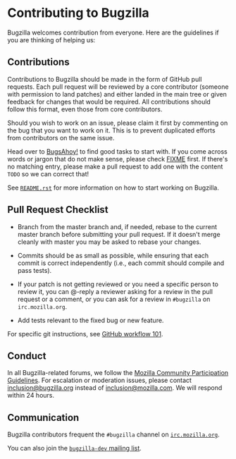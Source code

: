 # Contributing to Bugzilla

Bugzilla welcomes contribution from everyone. Here are the guidelines if you are
thinking of helping us:

## Contributions

Contributions to Bugzilla should be made in the form of GitHub pull requests.
Each pull request will be reviewed by a core contributor (someone with
permission to land patches) and either landed in the main tree or given
feedback for changes that would be required. All contributions should follow
this format, even those from core contributors.

Should you wish to work on an issue, please claim it first by commenting on
the bug that you want to work on it. This is to prevent duplicated
efforts from contributors on the same issue.

Head over to [BugsAhoy!](https://www.joshmatthews.net/bugsahoy/?bugzilla=1)
to find good tasks to start with. If you come across words or jargon that do
not make sense, please check [FIXME](FIXME) first. If
there's no matching entry, please make a pull request to add one with the
content `TODO` so we can correct that!

See [`README.rst`](README.rst) for more information
on how to start working on Bugzilla.

## Pull Request Checklist

- Branch from the master branch and, if needed, rebase to the current master
  branch before submitting your pull request. If it doesn't merge cleanly with
  master you may be asked to rebase your changes.

- Commits should be as small as possible, while ensuring that each commit is
  correct independently (i.e., each commit should compile and pass tests).

- If your patch is not getting reviewed or you need a specific person to review
  it, you can @-reply a reviewer asking for a review in the pull request or a
  comment, or you can ask for a review in `#bugzilla` on `irc.mozilla.org`.

- Add tests relevant to the fixed bug or new feature.

For specific git instructions, see [GitHub workflow 101](https://github.com/servo/servo/wiki/Github-workflow).

## Conduct

In all Bugzilla-related forums, we follow the
[Mozilla Community Participation Guidelines](https://www.mozilla.org/en-US/about/governance/policies/participation/).
 For escalation or moderation issues, please contact inclusion@bugzilla.org instead of inclusion@mozilla.com.
 We will respond within 24 hours.

## Communication

Bugzilla contributors frequent the `#bugzilla` channel on [`irc.mozilla.org`](https://wiki.mozilla.org/IRC).

You can also join the [`bugzilla-dev` mailing list](developers@bugzilla.org).
